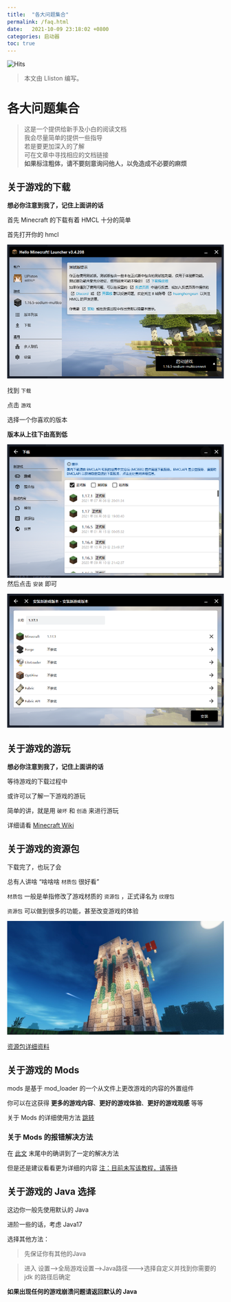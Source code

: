 ```yaml
---
title:  "各大问题集合"
permalink: /faq.html
date:   2021-10-09 23:18:02 +0800
categories: 启动器
toc: true
---
```


![Hits](https://hits.zkitefly.eu.org/?tag=https%3A%2F%2Fdocs.hmcl.net%2Ffaq.html)

> 本文由 LIiston 编写。

# 各大问题集合

> 这是一个提供给新手及小白的阅读文档  
> 我会尽量简单的提供一些指导  
> 若是要更加深入的了解  
> 可在文章中寻找相应的文档链接  
> __如果标注粗体，请不要刻意询问他人，以免造成不必要的麻烦__

## 关于游戏的下载
__想必你注意到我了，记住上面讲的话__

首先 Minecraft 的下载有着 HMCL 十分的简单 

首先打开你的 hmcl   

![](assets/img/docs/about-questions/img.png)

找到 `下载`  

点击 `游戏`

选择一个你喜欢的版本  

__版本从上往下由高到低__  

![](assets/img/docs/about-questions/img2.png)
然后点击 `安装` 即可

![](assets/img/docs/about-questions/img3.png)
## 关于游戏的游玩

__想必你注意到我了，记住上面讲的话__ 

等待游戏的下载过程中    

或许可以了解一下游戏的游玩  

简单的讲，就是用 `破坏` 和 `创造` 来进行游玩

详细请看 [Minecraft Wiki](https://zh.minecraft.wiki/w/%E6%95%99%E7%A8%8B/%E6%96%B0%E6%89%8B%E6%89%8B%E5%86%8C)

## 关于游戏的资源包
下载完了，也玩了会  

总有人讲啥 “啥啥啥 `材质包` 很好看”  

`材质包` 一般是单指修改了游戏材质的 `资源包` ，正式译名为 `纹理包`

`资源包` 可以做到很多的功能，甚至改变游戏的体验

![大致示意图](assets/img/docs/about-questions/img4.jpg)

[资源包详细资料 ](https://zh.minecraft.wiki/w/%E8%B5%84%E6%BA%90%E5%8C%85)

## 关于游戏的 Mods 

mods 是基于 mod_loader 的一个从文件上更改游戏的内容的外置组件  

你可以在这获得 __更多的游戏内容__、__更好的游戏体验__、__更好的游戏观感__ 等等

关于 Mods 的详细使用方法 [跳转](/launcher/auto-installing.html)

### 关于 Mods 的报错解决方法

在 [此文](/launcher/auto-installing.html#%E5%AE%89%E8%A3%85-mod-%E5%90%8E%E6%B8%B8%E6%88%8F%E6%8A%A5%E9%94%99%E6%97%A0%E6%B3%95%E5%90%AF%E5%8A%A8) 末尾中的确讲到了一定的解决方法

但是还是建议看看更为详细的内容 [注：目前未写该教程，请等待]()

## 关于游戏的 Java 选择

这边你一般先使用默认的 Java  

进阶一些的话，考虑 Java17

选择其他方法：

> 先保证你有其他的Java

> 进入 设置-->全局游戏设置-->Java路径--->选择自定义并找到你需要的 jdk 的路径后确定

__如果出现任何的游戏崩溃问题请返回默认的 Java__
